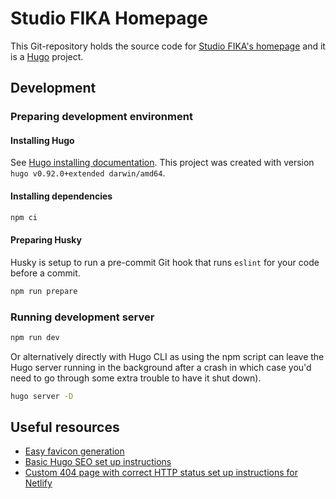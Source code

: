 # Studio FIKA Homepage

This Git-repository holds the source code for
[Studio FIKA's homepage](https://studiofika.fi/) and it is a
[Hugo](https://gohugo.io/) project.

## Development

### Preparing development environment

#### Installing Hugo

See
[Hugo installing documentation](https://gohugo.io/getting-started/installing/).
This project was created with version `hugo v0.92.0+extended darwin/amd64`.

#### Installing dependencies

```sh
npm ci
```

#### Preparing Husky

Husky is setup to run a pre-commit Git hook that runs `eslint` for your code
before a commit.

```sh
npm run prepare
```

### Running development server

```sh
npm run dev
```

Or alternatively directly with Hugo CLI as using the npm script can leave the
Hugo server running in the background after a crash in which case you'd need to
go through some extra trouble to have it shut down).

```sh
hugo server -D
```

## Useful resources

- [Easy favicon generation](https://favicon.io/favicon-generator/)
- [Basic Hugo SEO set up instructions](https://moonbooth.com/hugo/seo/)
- [Custom 404 page with correct HTTP status set up instructions for Netlify](https://moonbooth.com/hugo/custom-404/)
